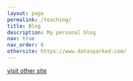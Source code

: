```yaml
---
layout: page
permalink: /teaching/
title: Blog
description: My personal blog
nav: true
nav_order: 6
othersite: https://www.datasparked.com/
---
```


<a href="{{page.othersite}}">visit other site</a>
